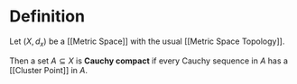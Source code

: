 # Definition

Let $(X, d_{x})$ be a [[Metric Space]] with the usual [[Metric Space Topology]].

Then a set $A \subseteq X$ is **Cauchy compact** if every Cauchy sequence in $A$ has a [[Cluster Point]] in $A$.